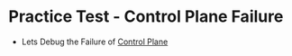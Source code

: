 # Practice Test - Control Plane Failure

- Lets Debug the Failure of [Control Plane](https://kodekloud.com/topic/practice-test-control-plane-failure/)
